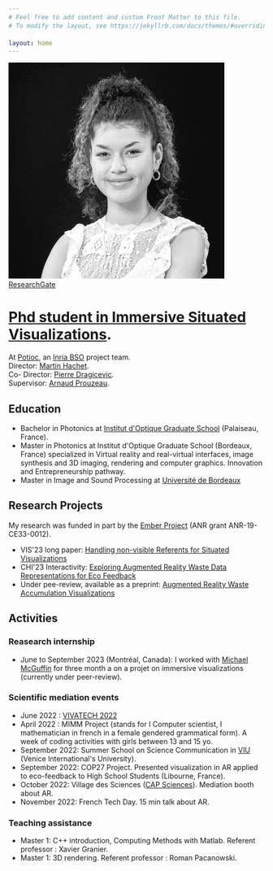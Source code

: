 ```yaml
---
# Feel free to add content and custom Front Matter to this file.
# To modify the layout, see https://jekyllrb.com/docs/themes/#overriding-theme-defaults

layout: home
---
```

![Portrait](/images/1581087526026.jpg)  
[ResearchGate](https://www.researchgate.net/profile/Ambre-Assor)  

# [Phd student in Immersive Situated Visualizations](https://www.theses.fr/s345154).
At [Potioc](https://team.inria.fr/potioc/), an [Inria BSO](https://www.inria.fr/en/inria-centre-university-bordeaux) project team.  
Director: [Martin Hachet](https://people.bordeaux.inria.fr/hachet/).   
Co- Director: [Pierre Dragicevic](http://dragice.fr/).  
Supervisor: [Arnaud Prouzeau](https://www.aprouzeau.com/). 


 
## Education
- Bachelor in Photonics at [Institut d'Optique Graduate School](https://www.institutoptique.fr/en) (Palaiseau, France). 
- Master in Photonics at Institut d'Optique Graduate School (Bordeaux, France) specialized in Virtual reality and real-virtual interfaces, image synthesis and 3D imaging, rendering and computer graphics. Innovation and Entrepreneurship pathway.
- Master in Image and Sound Processing at [Université de Bordeaux](https://sciences-ingenieur.u-bordeaux.fr/Nos-formations/Master-Ingenierie-des-Systemes-Complexes-ISC/Parcours-Ingenierie-des-Systemes-pour-l-Image-et-le-Signal-ISIS)

 
## Research Projects
My research was funded in part by the [Ember Project](https://ember.inria.fr/) (ANR grant ANR-19-CE33-0012).
- VIS'23 long paper: [Handling non-visible Referents for Situated Visualizations](https://hal.science/hal-03907474/)
- CHI'23 Interactivity: [Exploring Augmented Reality Waste Data Representations for Eco Feedback](https://dl.acm.org/doi/abs/10.1145/3544549.3583905)
- Under pee-review, available as a preprint: [Augmented Reality Waste Accumulation Visualizations](https://hal.science/hal-03907474/)

## Activities
### Reasearch internship
- June to September 2023 (Montréal, Canada): I worked with [Michael McGuffin](https://www.michaelmcguffin.com/) for three month a on a projet on immersive visualizations (currently under peer-review).  
### Scientific mediation events 
- June 2022 : [VIVATECH 2022](https://vivatechnology.com/)
- April 2022 : MIMM Project (stands for I Computer scientist, I mathematician in french in a female gendered grammatical form). A week of coding activities with girls between 13 and 15 yo.
- September 2022: Summer School on Science Communication in [VIU](https://www.univiu.org/) (Venice International's University).
- September 2022: COP27 Project. Presented visualization in AR applied to eco-feedback to High School Students (Libourne, France).
- October 2022: Village des Sciences ([CAP Sciences](https://www.cap-sciences.net/en/homepage/)). Mediation booth about AR.
- November 2022: French Tech Day. 15 min talk about AR.  

### Teaching assistance 
- Master 1: C++ introduction, Computing Methods with Matlab. Referent professor : Xavier Granier.
- Master 1: 3D rendering. Referent professor : Roman Pacanowski. 
